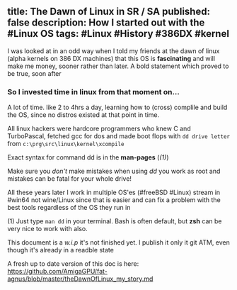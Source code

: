 title: The Dawn of Linux in SR / SA 
published: false
description: How I started out with the #Linux OS
tags: #Linux #History #386DX #kernel
--

I was looked at in an odd way when I told my friends at the dawn of linux (alpha kernels on 386 DX machines) that this OS is **fascinating** and will make me money, sooner rather than later. A bold statement which proved to be true, soon after

### So I invested time in linux from that moment on...

A lot of time. like 2 to 4hrs a day, learning how to (cross) complile and build the OS, since no distros existed at that point in time.

All linux hackers were hardcore programmers who knew C and TurboPascal, fetched gcc for dos and made boot flops with `dd drive letter` from `c:\prg\src\linux\kernel\xcompile`

Exact syntax for command dd is in the **man-pages** (*(1)*)

Make sure you _don't_ make mistakes when using _dd_ you work as root and mistakes can be fatal for your whole drive!

All these years later I work in multiple OS'es (#freeBSD #Linux) stream in #win64 not wine/Linux since that is easier and can fix a problem with the best tools regardless of the OS they run in

(1)
Just type `man dd` in your terminal. Bash is often default, but **zsh** can be very nice to work with also.

This document is a _w.i.p_ it's not finished yet. I publish it only it git ATM, even though it's already in a readble state


A fresh up to date version of this doc is here: <https://github.com/AmigaGPU/fat-agnus/blob/master/theDawnOfLinux_my_story.md>